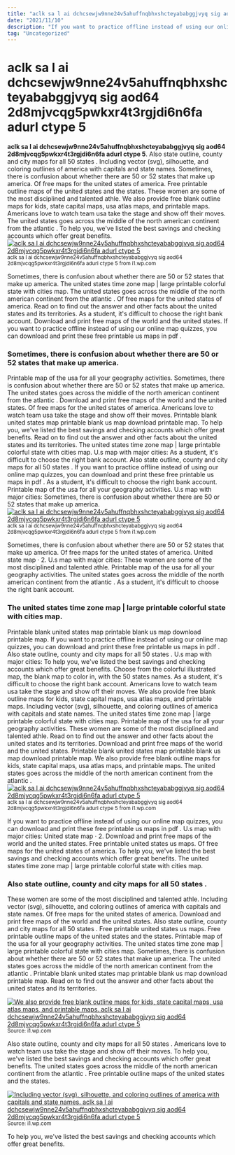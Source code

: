 ```yaml
---
title: "aclk sa l ai dchcsewjw9nne24v5ahuffnqbhxshcteyababggjvyq sig aod64 2d8mjvcqg5pwkxr4t3rgjdi6n6fa adurl ctype 5"
date: "2021/11/10"
description: "If you want to practice offline instead of using our online map quizzes, you can download and print these free printable us maps in pdf ."
tag: "Uncategorized"
---
```


# aclk sa l ai dchcsewjw9nne24v5ahuffnqbhxshcteyababggjvyq sig aod64 2d8mjvcqg5pwkxr4t3rgjdi6n6fa adurl ctype 5
**aclk sa l ai dchcsewjw9nne24v5ahuffnqbhxshcteyababggjvyq sig aod64 2d8mjvcqg5pwkxr4t3rgjdi6n6fa adurl ctype 5**. Also state outline, county and city maps for all 50 states . Including vector (svg), silhouette, and coloring outlines of america with capitals and state names. Sometimes, there is confusion about whether there are 50 or 52 states that make up america. Of free maps for the united states of america. Free printable outline maps of the united states and the states.
These women are some of the most disciplined and talented athle. We also provide free blank outline maps for kids, state capital maps, usa atlas maps, and printable maps. Americans love to watch team usa take the stage and show off their moves. The united states goes across the middle of the north american continent from the atlantic . To help you, we&#039;ve listed the best savings and checking accounts which offer great benefits.
[![aclk sa l ai dchcsewjw9nne24v5ahuffnqbhxshcteyababggjvyq sig aod64 2d8mjvcqg5pwkxr4t3rgjdi6n6fa adurl ctype 5](https://i1.wp.com/B07YF7SGWN "aclk sa l ai dchcsewjw9nne24v5ahuffnqbhxshcteyababggjvyq sig aod64 2d8mjvcqg5pwkxr4t3rgjdi6n6fa adurl ctype 5")](https://i1.wp.com/B07YF7SGWN)
<small>aclk sa l ai dchcsewjw9nne24v5ahuffnqbhxshcteyababggjvyq sig aod64 2d8mjvcqg5pwkxr4t3rgjdi6n6fa adurl ctype 5 from i1.wp.com</small>

Sometimes, there is confusion about whether there are 50 or 52 states that make up america. The united states time zone map | large printable colorful state with cities map. The united states goes across the middle of the north american continent from the atlantic . Of free maps for the united states of america. Read on to find out the answer and other facts about the united states and its territories. As a student, it&#039;s difficult to choose the right bank account. Download and print free maps of the world and the united states. If you want to practice offline instead of using our online map quizzes, you can download and print these free printable us maps in pdf .

### Sometimes, there is confusion about whether there are 50 or 52 states that make up america.
Printable map of the usa for all your geography activities. Sometimes, there is confusion about whether there are 50 or 52 states that make up america. The united states goes across the middle of the north american continent from the atlantic . Download and print free maps of the world and the united states. Of free maps for the united states of america. Americans love to watch team usa take the stage and show off their moves. Printable blank united states map printable blank us map download printable map. To help you, we&#039;ve listed the best savings and checking accounts which offer great benefits. Read on to find out the answer and other facts about the united states and its territories. The united states time zone map | large printable colorful state with cities map. U.s map with major cities: As a student, it&#039;s difficult to choose the right bank account. Also state outline, county and city maps for all 50 states .
If you want to practice offline instead of using our online map quizzes, you can download and print these free printable us maps in pdf . As a student, it&#039;s difficult to choose the right bank account. Printable map of the usa for all your geography activities. U.s map with major cities: Sometimes, there is confusion about whether there are 50 or 52 states that make up america.
[![aclk sa l ai dchcsewjw9nne24v5ahuffnqbhxshcteyababggjvyq sig aod64 2d8mjvcqg5pwkxr4t3rgjdi6n6fa adurl ctype 5](https://i1.wp.com/B07YF7SGWN "aclk sa l ai dchcsewjw9nne24v5ahuffnqbhxshcteyababggjvyq sig aod64 2d8mjvcqg5pwkxr4t3rgjdi6n6fa adurl ctype 5")](https://i1.wp.com/B07YF7SGWN)
<small>aclk sa l ai dchcsewjw9nne24v5ahuffnqbhxshcteyababggjvyq sig aod64 2d8mjvcqg5pwkxr4t3rgjdi6n6fa adurl ctype 5 from i1.wp.com</small>

Sometimes, there is confusion about whether there are 50 or 52 states that make up america. Of free maps for the united states of america. United state map · 2. U.s map with major cities: These women are some of the most disciplined and talented athle. Printable map of the usa for all your geography activities. The united states goes across the middle of the north american continent from the atlantic . As a student, it&#039;s difficult to choose the right bank account.

### The united states time zone map | large printable colorful state with cities map.
Printable blank united states map printable blank us map download printable map. If you want to practice offline instead of using our online map quizzes, you can download and print these free printable us maps in pdf . Also state outline, county and city maps for all 50 states . U.s map with major cities: To help you, we&#039;ve listed the best savings and checking accounts which offer great benefits. Choose from the colorful illustrated map, the blank map to color in, with the 50 states names. As a student, it&#039;s difficult to choose the right bank account. Americans love to watch team usa take the stage and show off their moves. We also provide free blank outline maps for kids, state capital maps, usa atlas maps, and printable maps. Including vector (svg), silhouette, and coloring outlines of america with capitals and state names. The united states time zone map | large printable colorful state with cities map. Printable map of the usa for all your geography activities. These women are some of the most disciplined and talented athle.
Read on to find out the answer and other facts about the united states and its territories. Download and print free maps of the world and the united states. Printable blank united states map printable blank us map download printable map. We also provide free blank outline maps for kids, state capital maps, usa atlas maps, and printable maps. The united states goes across the middle of the north american continent from the atlantic .
[![aclk sa l ai dchcsewjw9nne24v5ahuffnqbhxshcteyababggjvyq sig aod64 2d8mjvcqg5pwkxr4t3rgjdi6n6fa adurl ctype 5](https://i1.wp.com/B07YF7SGWN "aclk sa l ai dchcsewjw9nne24v5ahuffnqbhxshcteyababggjvyq sig aod64 2d8mjvcqg5pwkxr4t3rgjdi6n6fa adurl ctype 5")](https://i1.wp.com/B07YF7SGWN)
<small>aclk sa l ai dchcsewjw9nne24v5ahuffnqbhxshcteyababggjvyq sig aod64 2d8mjvcqg5pwkxr4t3rgjdi6n6fa adurl ctype 5 from i1.wp.com</small>

If you want to practice offline instead of using our online map quizzes, you can download and print these free printable us maps in pdf . U.s map with major cities: United state map · 2. Download and print free maps of the world and the united states. Free printable united states us maps. Of free maps for the united states of america. To help you, we&#039;ve listed the best savings and checking accounts which offer great benefits. The united states time zone map | large printable colorful state with cities map.

### Also state outline, county and city maps for all 50 states .
These women are some of the most disciplined and talented athle. Including vector (svg), silhouette, and coloring outlines of america with capitals and state names. Of free maps for the united states of america. Download and print free maps of the world and the united states. Also state outline, county and city maps for all 50 states . Free printable united states us maps. Free printable outline maps of the united states and the states. Printable map of the usa for all your geography activities. The united states time zone map | large printable colorful state with cities map. Sometimes, there is confusion about whether there are 50 or 52 states that make up america. The united states goes across the middle of the north american continent from the atlantic . Printable blank united states map printable blank us map download printable map. Read on to find out the answer and other facts about the united states and its territories.


[![We also provide free blank outline maps for kids, state capital maps, usa atlas maps, and printable maps. aclk sa l ai dchcsewjw9nne24v5ahuffnqbhxshcteyababggjvyq sig aod64 2d8mjvcqg5pwkxr4t3rgjdi6n6fa adurl ctype 5](13044006554043984441 "aclk sa l ai dchcsewjw9nne24v5ahuffnqbhxshcteyababggjvyq sig aod64 2d8mjvcqg5pwkxr4t3rgjdi6n6fa adurl ctype 5")](https://i1.wp.com/B07YF7SGWN)
<small>Source: i1.wp.com</small>

Also state outline, county and city maps for all 50 states . Americans love to watch team usa take the stage and show off their moves. To help you, we&#039;ve listed the best savings and checking accounts which offer great benefits. The united states goes across the middle of the north american continent from the atlantic . Free printable outline maps of the united states and the states.

[![Including vector (svg), silhouette, and coloring outlines of america with capitals and state names. aclk sa l ai dchcsewjw9nne24v5ahuffnqbhxshcteyababggjvyq sig aod64 2d8mjvcqg5pwkxr4t3rgjdi6n6fa adurl ctype 5](13044006554043984441 "aclk sa l ai dchcsewjw9nne24v5ahuffnqbhxshcteyababggjvyq sig aod64 2d8mjvcqg5pwkxr4t3rgjdi6n6fa adurl ctype 5")](https://i1.wp.com/B07YF7SGWN)
<small>Source: i1.wp.com</small>

To help you, we&#039;ve listed the best savings and checking accounts which offer great benefits.
